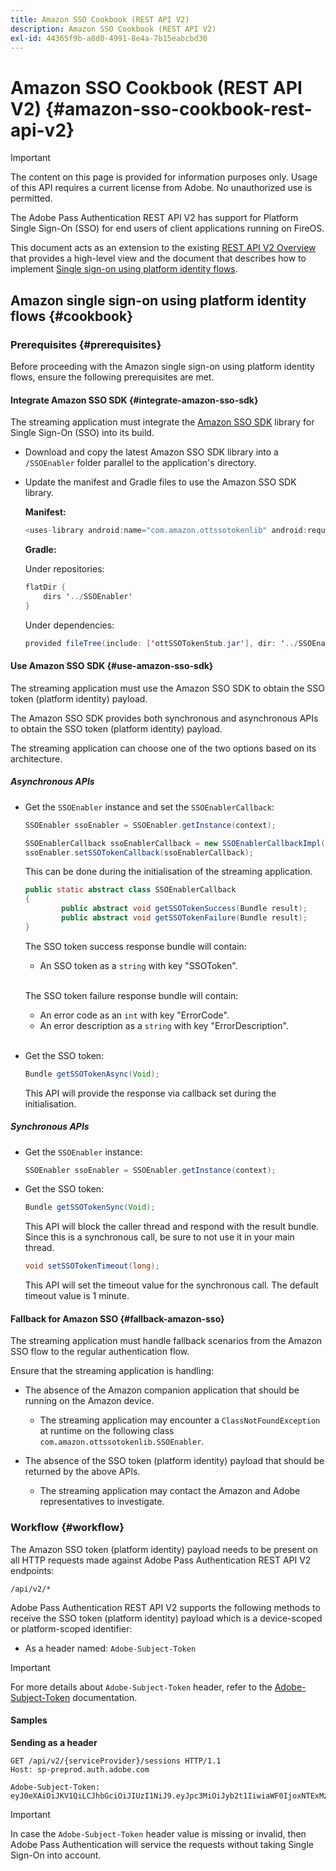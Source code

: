 ```yaml
---
title: Amazon SSO Cookbook (REST API V2)
description: Amazon SSO Cookbook (REST API V2)
exl-id: 44365f9b-a8d0-4991-8e4a-7b15eabcbd30
---
```

# Amazon SSO Cookbook (REST API V2) {#amazon-sso-cookbook-rest-api-v2}

>[!IMPORTANT]
>
>The content on this page is provided for information purposes only. Usage of this API requires a current license from Adobe. No unauthorized use is permitted.

The Adobe Pass Authentication REST API V2 has support for Platform Single Sign-On (SSO) for end users of client applications running on FireOS.

This document acts as an extension to the existing [REST API V2 Overview](/help/authentication/rest-api-v2/rest-api-v2-overview.md) that provides a high-level view and the document that describes how to implement [Single sign-on using platform identity flows](/help/authentication/rest-api-v2/flows/single-sign-on-access-flows/rest-api-v2-single-sign-on-platform-identity-flows.md).

## Amazon single sign-on using platform identity flows {#cookbook}

### Prerequisites {#prerequisites}

Before proceeding with the Amazon single sign-on using platform identity flows, ensure the following prerequisites are met.

#### Integrate Amazon SSO SDK {#integrate-amazon-sso-sdk}

The streaming application must integrate the [Amazon SSO SDK](https://tve.zendesk.com/hc/en-us/article_attachments/360064368131/ottSSOTokenLib_v1.jar) library for Single Sign-On (SSO) into its build.

  * Download and copy the latest Amazon SSO SDK library into a `/SSOEnabler` folder parallel to the application's directory.

  * Update the manifest and Gradle files to use the Amazon SSO SDK library.

    **Manifest:**

    ```JAVA
    <uses-library android:name="com.amazon.ottssotokenlib" android:required="false">
    ```

    **Gradle:**

    Under repositories:

    ```JAVA
    flatDir {
        dirs '../SSOEnabler'
    }
    ```

    Under dependencies:
    
    ```JAVA
    provided fileTree(include: ['ottSSOTokenStub.jar'], dir: '../SSOEnabler')
    ```

#### Use Amazon SSO SDK {#use-amazon-sso-sdk}

The streaming application must use the Amazon SSO SDK to obtain the SSO token (platform identity) payload.

The Amazon SSO SDK provides both synchronous and asynchronous APIs to obtain the SSO token (platform identity) payload.

The streaming application can choose one of the two options based on its architecture.

##### Asynchronous APIs

* Get the `SSOEnabler` instance and set the `SSOEnablerCallback`:

  ```JAVA
  SSOEnabler ssoEnabler = SSOEnabler.getInstance(context);
  
  SSOEnablerCallback ssoEnablerCallback = new SSOEnablerCallbackImpl();
  ssoEnabler.setSSOTokenCallback(ssoEnablerCallback);
  ```
  
  This can be done during the initialisation of the streaming application.

  ```JAVA
  public static abstract class SSOEnablerCallback
  {
          public abstract void getSSOTokenSuccess(Bundle result);
          public abstract void getSSOTokenFailure(Bundle result);
  }
  ```

  The SSO token success response bundle will contain:
    * An SSO token as a `string` with key "SSOToken".
  
  <br/>
  
  The SSO token failure response bundle will contain:
    * An error code as an `int` with key "ErrorCode".
    * An error description as a `string` with key "ErrorDescription".

  <br/>
  
* Get the SSO token:

  ```JAVA
  Bundle getSSOTokenAsync(Void);
  ```

  This API will provide the response via callback set during the initialisation.

##### Synchronous APIs

* Get the `SSOEnabler` instance:

  ```JAVA
  SSOEnabler ssoEnabler = SSOEnabler.getInstance(context);
  ```

* Get the SSO token:

  ```JAVA
  Bundle getSSOTokenSync(Void);
  ```

  This API will block the caller thread and respond with the result bundle. Since this is a synchronous call, be sure to not use it in your main thread.

  ```JAVA
  void setSSOTokenTimeout(long);
  ```

  This API will set the timeout value for the synchronous call. The default timeout value is 1 minute.

#### Fallback for Amazon SSO {#fallback-amazon-sso}

The streaming application must handle fallback scenarios from the Amazon SSO flow to the regular authentication flow.

Ensure that the streaming application is handling:

* The absence of the Amazon companion application that should be running on the Amazon device. 
  * The streaming application may encounter a `ClassNotFoundException` at runtime on the following class `com.amazon.ottssotokenlib.SSOEnabler`.

* The absence of the SSO token (platform identity) payload that should be returned by the above APIs.
  * The streaming application may contact the Amazon and Adobe representatives to investigate.

### Workflow {#workflow}

The Amazon SSO token (platform identity) payload needs to be present on all HTTP requests made against Adobe Pass Authentication REST API V2 endpoints:

```
/api/v2/*
```

Adobe Pass Authentication REST API V2 supports the following methods to receive the SSO token (platform identity) payload which is a device-scoped or platform-scoped identifier:

* As a header named: `Adobe-Subject-Token`

>[!IMPORTANT]
> 
> For more details about `Adobe-Subject-Token` header, refer to the [Adobe-Subject-Token](/help/authentication/rest-api-v2/appendix/headers/rest-api-v2-appendix-headers-adobe-subject-token.md) documentation.

#### Samples

**Sending as a header**

```HTTPS
GET /api/v2/{serviceProvider}/sessions HTTP/1.1 
Host: sp-preprod.auth.adobe.com

Adobe-Subject-Token: eyJ0eXAiOiJKV1QiLCJhbGciOiJIUzI1NiJ9.eyJpc3MiOiJyb2t1IiwiaWF0IjoxNTExMzY4ODAyLCJleHAiOjE1NDI5MDQ4MDIsImF1ZCI6ImFkb2JlIiwic3ViIjoiNWZjYzMwODctYWJmZi00OGU4LWJhZTgtODQzODViZTFkMzQwIiwiZGlkIjoiY2FmZjQ1ZDAtM2NhMy00MDg3LWI2MjMtNjFkZjNhMmNlOWM4In0.JlBFhNhNCJCDXLwBjy5tt3PtPcqbMKEIGZ6sr2NA
```

>[!IMPORTANT]
>
> In case the `Adobe-Subject-Token` header value is missing or invalid, then Adobe Pass Authentication will service the requests without taking Single Sign-On into account.
